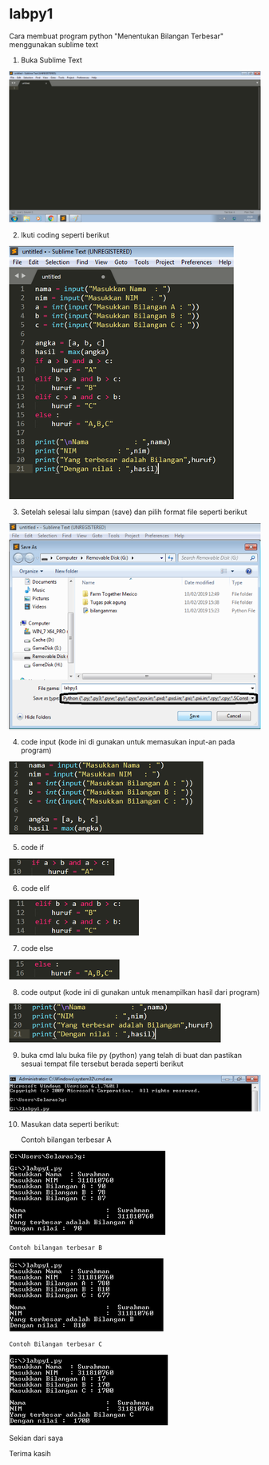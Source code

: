 # labpy1


Cara membuat program python "Menentukan Bilangan Terbesar" menggunakan sublime text

1. Buka Sublime Text

![alt teks](1.png)

2. Ikuti coding seperti berikut

![alt teks](2.png)

3. Setelah selesai lalu simpan (save) dan pilih format file seperti berikut

![alt teks](3.png)

4. code input (kode ini di gunakan untuk memasukan input-an pada program)

![alt teks](4.png)

5. code if

![alt teks](5.png)

6. code elif

![alt teks](6.png)

7. code else

![alt teks](7.png)

8. code output (kode ini di gunakan untuk menampilkan hasil dari program)

![alt teks](8.png)

9. buka cmd lalu buka file py (python) yang telah di buat dan pastikan sesuai tempat file tersebut berada seperti berikut

![alt teks](bukacmd.png)

10. Masukan data seperti berikut:

    Contoh bilangan terbesar A

![alt teks](9.png)

    Contoh bilangan terbesar B

![alt teks](10.png)

    Contoh Bilangan terbesar C

![alt teks](11.png)


Sekian dari saya

Terima kasih